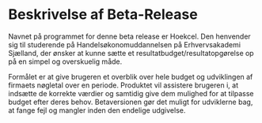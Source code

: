 # Beskrivelse af Beta-Release


Navnet på programmet for denne beta release er Hoekcel. Den henvender sig til studerende på Handelsøkonomuddannelsen på Erhvervsakademi Sjælland, der ønsker at kunne sætte et resultatbudget/resultatopgørelse op på en simpel og overskuelig måde.  

Formålet er at give brugeren et overblik over hele budget og udviklingen af firmaets nøgletal over en periode. Produktet vil assistere brugeren i, at indsætte de korrekte værdier og samtidig give dem mulighed for at tilpasse budget efter deres behov.
Betaversionen gør det muligt for udviklerne bag, at fange fejl og mangler inden den endelige udgivelse.
